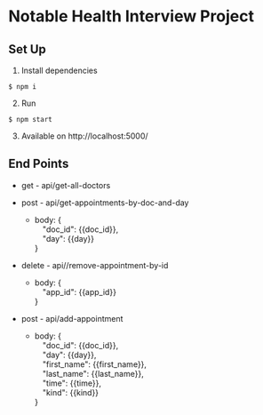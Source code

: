 # Notable Health Interview Project


## Set Up
1. Install dependencies
```
$ npm i
```

2. Run
```
$ npm start
```

3. Available on http://localhost:5000/

## End Points

- get - api/get-all-doctors

- post - api/get-appointments-by-doc-and-day
    -   body: {  
            &emsp;"doc_id": {{doc_id}},  
            &emsp;"day":  {{day}}  
        }

- delete - api//remove-appointment-by-id
    -   body: {  
            &emsp;"app_id": {{app_id}}  
        }
        
- post - api/add-appointment
    -   body: {  
            &emsp;"doc_id": {{doc_id}},  
            &emsp;"day": {{day}},  
            &emsp;"first_name": {{first_name}},  
            &emsp;"last_name": {{last_name}},  
            &emsp;"time": {{time}},  
            &emsp;"kind": {{kind}}  
        }
